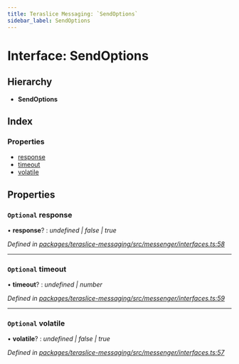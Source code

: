 ```yaml
---
title: Teraslice Messaging: `SendOptions`
sidebar_label: SendOptions
---
```


# Interface: SendOptions

## Hierarchy

* **SendOptions**

## Index

### Properties

* [response](sendoptions.md#optional-response)
* [timeout](sendoptions.md#optional-timeout)
* [volatile](sendoptions.md#optional-volatile)

## Properties

### `Optional` response

• **response**? : *undefined | false | true*

*Defined in [packages/teraslice-messaging/src/messenger/interfaces.ts:58](https://github.com/terascope/teraslice/blob/653cf7530/packages/teraslice-messaging/src/messenger/interfaces.ts#L58)*

___

### `Optional` timeout

• **timeout**? : *undefined | number*

*Defined in [packages/teraslice-messaging/src/messenger/interfaces.ts:59](https://github.com/terascope/teraslice/blob/653cf7530/packages/teraslice-messaging/src/messenger/interfaces.ts#L59)*

___

### `Optional` volatile

• **volatile**? : *undefined | false | true*

*Defined in [packages/teraslice-messaging/src/messenger/interfaces.ts:57](https://github.com/terascope/teraslice/blob/653cf7530/packages/teraslice-messaging/src/messenger/interfaces.ts#L57)*
